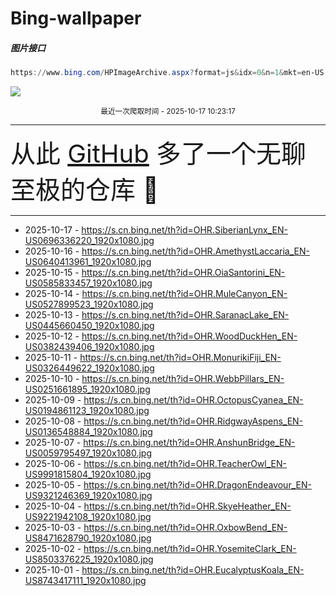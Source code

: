 # Bing-wallpaper

##### 图片接口

```powershell
https://www.bing.com/HPImageArchive.aspx?format=js&idx=0&n=1&mkt=en-US
```

 ![](https://s.cn.bing.net/th?id=OHR.SiberianLynx_EN-US0696336220_1920x1080.jpg)

<p align='center' >
    <small>
        最近一次爬取时间 - 2025-10-17 10:23:17
    </small>
    <br>
    <hr>
    <font size=7>
        <small>
           从此 <a href='https://github.com/'>GitHub</a> 多了一个无聊至极的仓库  🍳
        </small>
    </font>
    <hr>
</p>


- 2025-10-17 - https://s.cn.bing.net/th?id=OHR.SiberianLynx_EN-US0696336220_1920x1080.jpg 
- 2025-10-16 - https://s.cn.bing.net/th?id=OHR.AmethystLaccaria_EN-US0640413961_1920x1080.jpg 
- 2025-10-15 - https://s.cn.bing.net/th?id=OHR.OiaSantorini_EN-US0585833457_1920x1080.jpg 
- 2025-10-14 - https://s.cn.bing.net/th?id=OHR.MuleCanyon_EN-US0527899523_1920x1080.jpg 
- 2025-10-13 - https://s.cn.bing.net/th?id=OHR.SaranacLake_EN-US0445660450_1920x1080.jpg 
- 2025-10-12 - https://s.cn.bing.net/th?id=OHR.WoodDuckHen_EN-US0382439406_1920x1080.jpg 
- 2025-10-11 - https://s.cn.bing.net/th?id=OHR.MonurikiFiji_EN-US0326449622_1920x1080.jpg 
- 2025-10-10 - https://s.cn.bing.net/th?id=OHR.WebbPillars_EN-US0251661895_1920x1080.jpg 
- 2025-10-09 - https://s.cn.bing.net/th?id=OHR.OctopusCyanea_EN-US0194861123_1920x1080.jpg 
- 2025-10-08 - https://s.cn.bing.net/th?id=OHR.RidgwayAspens_EN-US0136548884_1920x1080.jpg 
- 2025-10-07 - https://s.cn.bing.net/th?id=OHR.AnshunBridge_EN-US0059795497_1920x1080.jpg 
- 2025-10-06 - https://s.cn.bing.net/th?id=OHR.TeacherOwl_EN-US9991815804_1920x1080.jpg 
- 2025-10-05 - https://s.cn.bing.net/th?id=OHR.DragonEndeavour_EN-US9321246369_1920x1080.jpg 
- 2025-10-04 - https://s.cn.bing.net/th?id=OHR.SkyeHeather_EN-US9221942108_1920x1080.jpg 
- 2025-10-03 - https://s.cn.bing.net/th?id=OHR.OxbowBend_EN-US8471628790_1920x1080.jpg 
- 2025-10-02 - https://s.cn.bing.net/th?id=OHR.YosemiteClark_EN-US8503376225_1920x1080.jpg 
- 2025-10-01 - https://s.cn.bing.net/th?id=OHR.EucalyptusKoala_EN-US8743417111_1920x1080.jpg 

